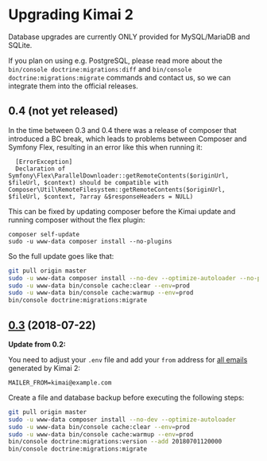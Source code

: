 # Upgrading Kimai 2

Database upgrades are currently ONLY provided for MySQL/MariaDB and SQLite. 

If you plan on using e.g. PostgreSQL, please read more about the `bin/console doctrine:migrations:diff` and 
`bin/console doctrine:migrations:migrate` commands and contact us, so we can integrate them into the official releases.

## 0.4 (not yet released)

In the time between 0.3 and 0.4 there was a release of composer that introduced a BC break, 
which leads to problems between Composer and Symfony Flex, resulting in an error like this when running it:

```
  [ErrorException]
  Declaration of Symfony\Flex\ParallelDownloader::getRemoteContents($originUrl, $fileUrl, $context) should be compatible with Composer\Util\RemoteFilesystem::getRemoteContents($originUrl, $fileUrl, $context, ?array &$responseHeaders = NULL)
```

This can be fixed by updating composer before the Kimai update and running composer without the flex plugin:
```
composer self-update
sudo -u www-data composer install --no-plugins
```

So the full update goes like that: 

```bash
git pull origin master
sudo -u www-data composer install --no-dev --optimize-autoloader --no-plugins
sudo -u www-data bin/console cache:clear --env=prod
sudo -u www-data bin/console cache:warmup --env=prod
bin/console doctrine:migrations:migrate
```

## [0.3](https://github.com/kevinpapst/kimai2/releases/tag/0.3) (2018-07-22)

**Update from 0.2:**

You need to adjust your `.env` file and add your `from` address for [all emails](https://github.com/kevinpapst/kimai2/blob/master/var/docs/emails.md) generated by Kimai 2:
```
MAILER_FROM=kimai@example.com
```

Create a file and database backup before executing the following steps: 

```bash
git pull origin master
sudo -u www-data composer install --no-dev --optimize-autoloader
sudo -u www-data bin/console cache:clear --env=prod
sudo -u www-data bin/console cache:warmup --env=prod
bin/console doctrine:migrations:version --add 20180701120000
bin/console doctrine:migrations:migrate
```

